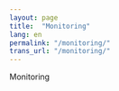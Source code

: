 ```yaml
---
layout: page
title:  "Monitoring"
lang: en
permalink: "/monitoring/"
trans_url: "/monitoring/"
---
```


Monitoring
